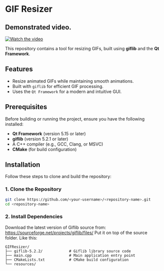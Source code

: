 
# GIF Resizer  
## Demonstrated video.
[![Watch the video](https://img.youtube.com/vi/UIbTYUVFbZ4/0.jpg)](https://youtu.be/UIbTYUVFbZ4)

This repository contains a tool for resizing GIFs, built using **giflib** and the **Qt Framework**.  

## Features  
- Resize animated GIFs while maintaining smooth animations.  
- Built with `giflib` for efficient GIF processing.  
- Uses the `Qt Framework` for a modern and intuitive GUI.  

## Prerequisites  

Before building or running the project, ensure you have the following installed:  
- **Qt Framework** (version 5.15 or later)  
- **giflib** (version 5.2.1 or later)  
- A C++ compiler (e.g., GCC, Clang, or MSVC)  
- **CMake** (for build configuration)  

## Installation  

Follow these steps to clone and build the repository:  

### 1. Clone the Repository  
```bash  
git clone https://github.com/<your-username>/<repository-name>.git  
cd <repository-name>
```

### 2. **Install Dependencies**
Download the latest version of Giflib source from: https://sourceforge.net/projects/giflib/files/
Put it on top of the source folder. Like this:
```
GIFResizer/
├── giflib-5.2.2/            # Giflib library source code
├── main.cpp                 # Main application entry point
├── CMakeLists.txt           # CMake build configuration
└── resources/ 
```
